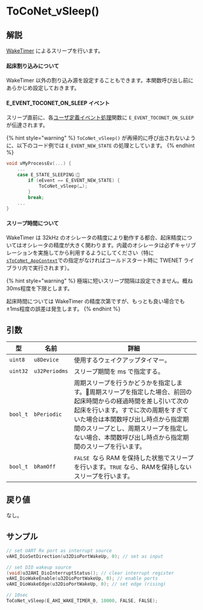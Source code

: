 # ToCoNet_vSleep()

## 解説

[WakeTimer](../../hw-api-ref/perifuraru/waketimer.md) によるスリープを行います。

#### 起床割り込みについて

WakeTimer 以外の割り込み源を設定することもできます。本関数呼び出し前にあらかじめ設定しておきます。

#### E_EVENT_TOCONET_ON_SLEEP イベント

スリープ直前に、各[ユーザ定義イベント処理](../yzaibento/)関数に `E_EVENT_TOCONET_ON_SLEEP` が伝達されます。

{% hint style="warning" %}
`ToCoNet_vSleep()` が再帰的に呼び出されないように、以下のコード例では  `E_EVENT_NEW_STATE` の処理としています。
{% endhint %}

```c
void vMyProcessEv(...) {
    ...
    case E_STATE_SLEEPING:　
        if (eEvent == E_EVENT_NEW_STATE) { 
            ToCoNet_vSleep(…);
        }
        break;
    ...
}
```

#### スリープ時間について

WakeTimer は 32kHz のオシレータの精度により動作する都合、起床精度についてはオシレータの精度が大きく関わります。内蔵のオシレータは必ずキャリブレーションを実施してから利用するようにしてください（特に[`sToCoNet_AppContext`](../gou-zao-ti/stoconet_appcontext.md)での指定がなければコールドスタート時に TWENET ライブラリ内で実行されます）。

{% hint style="warning" %}
極端に短いスリープ間隔は設定できません。概ね30ms程度を下限とします。

起床時間については WakeTimer の精度次第ですが、もっとも良い場合でも±1ms程度の誤差は発生します。
{% endhint %}

## 引数

| 型        | 名前            | 詳細                                                                                                                                                |
| -------- | ------------- | ------------------------------------------------------------------------------------------------------------------------------------------------- |
| `uint8`  | `u8Device`    | 使用するウェイクアップタイマー。                                                                                                                                  |
| `uint32` | `u32Periodms` | スリープ期間を ms で指定する。                                                                                                                                 |
| `bool_t` | `bPeriodic`   | 周期スリープを行うかどうかを指定します。周期スリープを指定した場合、前回の起床時間からの経過時間を差し引いて次の起床を行います。すでに次の周期をすぎていた場合は本関数呼び出し時点から指定期間のスリープとし、周期スリープを指定しない場合、本関数呼び出し時点から指定期間のスリープを行います。 |
| `bool_t` | `bRamOff`     | `FALSE `なら RAM を保持した状態でスリープを行います。`TRUE` なら、RAMを保持しないスリープを行います。                                                                                    |

## 戻り値

なし。

## サンプル

```c
// set UART Rx port as interrupt source
vAHI_DioSetDirection(u32DioPortWakeUp, 0); // set as input

// set DIO wakeup source
(void)u32AHI_DioInterruptStatus(); // clear interrupt register
vAHI_DioWakeEnable(u32DioPortWakeUp, 0); // enable ports
vAHI_DioWakeEdge(u32DioPortWakeUp, 0); // set edge (rising)

// 10sec
ToCoNet_vSleep(E_AHI_WAKE_TIMER_0, 10000, FALSE, FALSE); 
```
